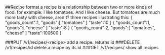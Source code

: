 ##Recipe format
a recipe is a relationship between two or more kinds of food.
for example: I like tomatoes. And I like cheese. But tomatoes are much more
tasty with cheese, aren't?
three recipes illustrating this:
    {
       "goods_count":1,
       "goods":[
          "tomatoes"
       ]
        "taste":10
    }
    {
       "goods_count":1,
       "goods":[
          "cheese"
       ]
        "taste":8
    }
    {
       "goods_count":2,
       "goods":[
          "tomatoes", "cheese"
       ]
        "taste":100500
    }

###PUT /v1/recipes/\<recipe\>
add a recipe. returns id
###DELETE /v1/recipes/id
delete a recipe by its id
###GET /v1/recipes/
show all recipes
